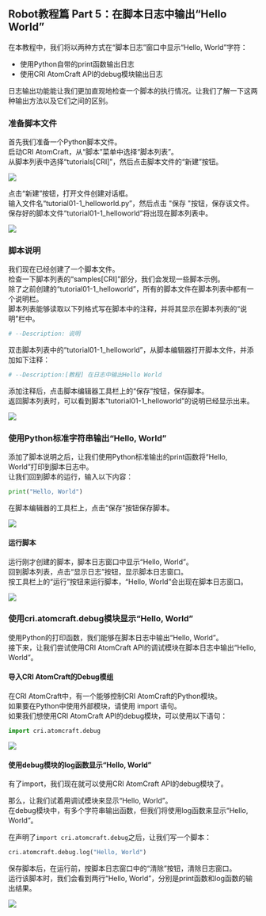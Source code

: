 ## Robot教程篇 Part 5：在脚本日志中输出“Hello World”

在本教程中，我们将以两种方式在“脚本日志”窗口中显示“Hello, World”字符：
* 使用Python自带的print函数输出日志
* 使用CRI AtomCraft API的debug模块输出日志

日志输出功能能让我们更加直观地检查一个脚本的执行情况。让我们了解一下这两种输出方法以及它们之间的区别。

### 准备脚本文件
首先我们准备一个Python脚本文件。<br/>
启动CRI AtomCraft，从“脚本”菜单中选择“脚本列表”。<br/>
从脚本列表中选择“tutorials[CRI]”，然后点击脚本文件的“新建”按钮。

![](https://game.criware.jp/wp-content/uploads/2020/11/robot_04_01.png)

点击“新建”按钮，打开文件创建对话框。<br/>
输入文件名“tutorial01-1_helloworld.py”，然后点击 "保存 "按钮，保存该文件。<br/>
保存好的脚本文件“tutorial01-1_helloworld”将出现在脚本列表中。

![](https://game.criware.jp/wp-content/uploads/2020/11/robot_04_02.png)

### 脚本说明
我们现在已经创建了一个脚本文件。<br/>
检查一下脚本列表的“samples[CRI]”部分，我们会发现一些脚本示例。<br/>
除了之前创建的“tutorial01-1_helloworld”，所有的脚本文件在脚本列表中都有一个说明栏。<br/>
脚本列表能够读取以下列格式写在脚本中的注释，并将其显示在脚本列表的“说明”栏中。

```python
# --Description: 说明
```

双击脚本列表中的“tutorial01-1_helloworld”，从脚本编辑器打开脚本文件，并添加如下注释：

```python
# --Description:[教程] 在日志中输出Hello World
```

添加注释后，点击脚本编辑器工具栏上的“保存”按钮，保存脚本。<br/>
返回脚本列表时，可以看到脚本“tutorial01-1_helloworld”的说明已经显示出来。

![](https://game.criware.jp/wp-content/uploads/2020/11/robot_04_03.png)

### 使用Python标准字符串输出“Hello, World”
添加了脚本说明之后，让我们使用Python标准输出的print函数将“Hello, World”打印到脚本日志中。<br/>
让我们回到脚本的运行，输入以下内容：

```python
print("Hello, World")
```

在脚本编辑器的工具栏上，点击“保存”按钮保存脚本。

![](https://game.criware.jp/wp-content/uploads/2020/11/robot_04_04.png)

#### 运行脚本
运行刚才创建的脚本，脚本日志窗口中显示“Hello, World”。<br/>
回到脚本列表，点击“显示日志”按钮，显示脚本日志窗口。<br/>
按工具栏上的“运行”按钮来运行脚本，“Hello, World”会出现在脚本日志窗口。

![](https://game.criware.jp/wp-content/uploads/2020/11/robot_04_05.png)

### 使用cri.atomcraft.debug模块显示“Hello, World”
使用Python的打印函数，我们能够在脚本日志中输出“Hello, World”。<br/>
接下来，让我们尝试使用CRI AtomCraft API的调试模块在脚本日志中输出“Hello, World”。

#### 导入CRI AtomCraft的Debug模组
在CRI AtomCraft中，有一个能够控制CRI AtomCraft的Python模块。<br/>
如果要在Python中使用外部模块，请使用 import 语句。<br/>
如果我们想使用CRI AtomCraft API的debug模块，可以使用以下语句：

```python
import cri.atomcraft.debug
```

![](https://game.criware.jp/wp-content/uploads/2020/11/robot_04_06.png)

#### 使用debug模块的log函数显示“Hello, World”
有了import，我们现在就可以使用CRI AtomCraft API的debug模块了。

那么，让我们试着用调试模块来显示“Hello, World”。<br/>
在debug模块中，有多个字符串输出函数，但我们将使用log函数来显示“Hello, World”。

在声明了`import cri.atomcraft.debug`之后，让我们写一个脚本：

```python
cri.atomcraft.debug.log("Hello, World")
```

保存脚本后，在运行前，按脚本日志窗口中的“清除”按钮，清除日志窗口。<br/>
运行该脚本时，我们会看到两行“Hello, World”，分别是print函数和log函数的输出结果。

![](https://game.criware.jp/wp-content/uploads/2020/11/robot_04_07.png)
